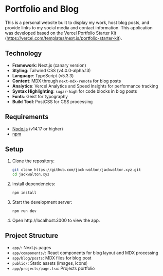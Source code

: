 # Portfolio and Blog

This is a personal website built to display my work, host blog posts, and provide links to my social media and contact information. This application was developed based on the Vercel Portfolio Starter Kit (https://vercel.com/templates/next.js/portfolio-starter-kit).

## Technology

- **Framework**: Next.js (canary version)
- **Styling**: Tailwind CSS (v4.0.0-alpha.13)
- **Language**: TypeScript (v5.3.3)
- **Content**: MDX through `next-mdx-remote` for blog posts
- **Analytics**: Vercel Analytics and Speed Insights for performance tracking
- **Syntax Highlighting**: `sugar-high` for code blocks in blog posts
- **Fonts**: Geist for typography
- **Build Tool**: PostCSS for CSS processing

## Requirements

- [Node.js](https://nodejs.org/) (v14.17 or higher)
- [npm](https://www.npmjs.com/)

## Setup

1. Clone the repository:
   ```bash
   git clone https://github.com/jack-walton/jackwalton.xyz.git
   cd jackwalton.xyz
   ```
2. Install dependencies:
   ```bash
   npm install
   ```
4. Start the development server:
   ```bash
   npm run dev
   ```
5. Open http://localhost:3000 to view the app.

## Project Structure

- `app/`: Next.js pages
- `app/components/`: React components for blog layout and MDX processing
- `app/blog/posts`: MDX files for blog post
- `public/`: Static assets (images, icons)
- `app/projects/page.tsx`: Projects portfolio





